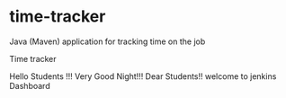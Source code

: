 # time-tracker
Java (Maven) application for tracking time on the job

Time tracker

Hello Students !!! Very Good Night!!! Dear Students!! welcome to jenkins Dashboard
